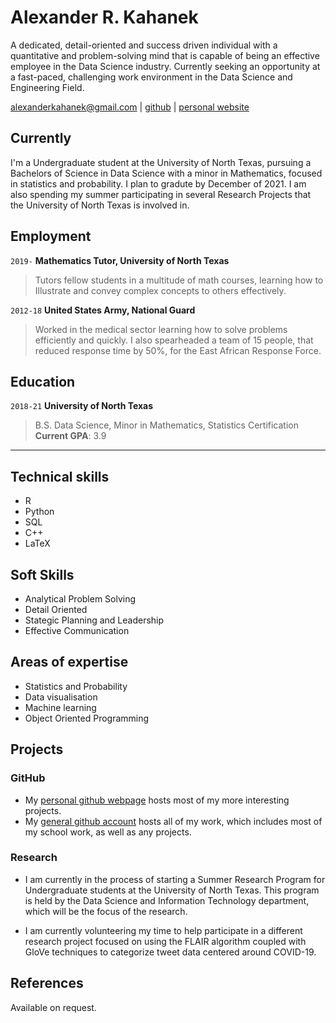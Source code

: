 # Alexander R. Kahanek
A dedicated, detail-oriented and success driven individual with a quantitative and problem-solving mind that is capable of being an effective employee in the Data Science industry. Currently seeking an opportunity at a fast-paced, challenging work environment in the Data Science and Engineering Field.

<div id="webaddress">
<a href="mailto:alexanderkahanek@gmail.com">alexanderkahanek@gmail.com</a>
|
<i class="fa fa-github"></i> <a href="https://github.com/alexander-kahanek">github</a>
|
<i class="fa fa-twitter"></i> <a href="https://alexander-kahanek.github.io">personal website</a>
</div>


## Currently

I'm a Undergraduate student at the University of North Texas, pursuing a Bachelors of Science in Data Science with a minor in Mathematics, focused in statistics and probability. I plan to gradute by December of 2021. I am also spending my summer participating in several Research Projects that the University of North Texas is involved in.

## Employment

`2019-` 
__Mathematics Tutor, University of North Texas__ 

> Tutors fellow students in a multitude of math courses, learning how to Illustrate and convey complex concepts to others effectively. 

`2012-18`
__United States Army, National Guard__ 

> Worked in the medical sector learning how to solve problems efficiently and quickly. 
> I also spearheaded a team of 15 people, that reduced response time by 50%, for the East African Response Force.

## Education

`2018-21`
__University of North Texas__

> B.S. Data Science, Minor in Mathematics, Statistics Certification
> __Current GPA__: 3.9

-------------------

## Technical skills

* R
* Python
* SQL
* C++
* LaTeX

## Soft Skills

* Analytical Problem Solving
* Detail Oriented
* Stategic Planning and Leadership
* Effective Communication

## Areas of expertise

* Statistics and Probability
* Data visualisation
* Machine learning
* Object Oriented Programming

## Projects

### GitHub

* My [personal github webpage](https://alexander-kahanek.github.io) hosts most of my more interesting projects.
* My [general github account](https://github.com/alexander-kahanek) hosts all of my work, which includes most of my school work, as well as any projects.

### Research

* I am currently in the process of starting a Summer Research Program for Undergraduate students at the University of North Texas. This program is held by the Data Science and Information Technology department, which will be the focus of the research.

* I am currently volunteering my time to help participate in a different research project focused on using the FLAIR algorithm coupled with GloVe techniques to categorize tweet data centered around COVID-19.

## References

Available on request.

